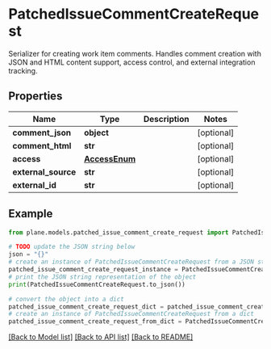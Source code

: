 # PatchedIssueCommentCreateRequest

Serializer for creating work item comments.  Handles comment creation with JSON and HTML content support, access control, and external integration tracking.

## Properties

Name | Type | Description | Notes
------------ | ------------- | ------------- | -------------
**comment_json** | **object** |  | [optional] 
**comment_html** | **str** |  | [optional] 
**access** | [**AccessEnum**](AccessEnum.md) |  | [optional] 
**external_source** | **str** |  | [optional] 
**external_id** | **str** |  | [optional] 

## Example

```python
from plane.models.patched_issue_comment_create_request import PatchedIssueCommentCreateRequest

# TODO update the JSON string below
json = "{}"
# create an instance of PatchedIssueCommentCreateRequest from a JSON string
patched_issue_comment_create_request_instance = PatchedIssueCommentCreateRequest.from_json(json)
# print the JSON string representation of the object
print(PatchedIssueCommentCreateRequest.to_json())

# convert the object into a dict
patched_issue_comment_create_request_dict = patched_issue_comment_create_request_instance.to_dict()
# create an instance of PatchedIssueCommentCreateRequest from a dict
patched_issue_comment_create_request_from_dict = PatchedIssueCommentCreateRequest.from_dict(patched_issue_comment_create_request_dict)
```
[[Back to Model list]](../README.md#documentation-for-models) [[Back to API list]](../README.md#documentation-for-api-endpoints) [[Back to README]](../README.md)



